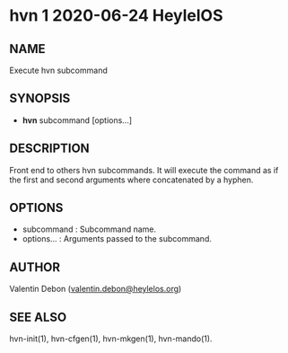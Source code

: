 # hvn 1 2020-06-24 HeylelOS

## NAME
Execute hvn subcommand

## SYNOPSIS
- **hvn** subcommand [options...]

## DESCRIPTION
Front end to others hvn subcommands. It will execute the command as if the first and second arguments where concatenated by a hyphen.

## OPTIONS
- subcommand : Subcommand name.
- options... : Arguments passed to the subcommand.

## AUTHOR
Valentin Debon (valentin.debon@heylelos.org)

## SEE ALSO
hvn-init(1), hvn-cfgen(1), hvn-mkgen(1), hvn-mando(1).

